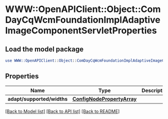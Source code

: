 # WWW::OpenAPIClient::Object::ComDayCqWcmFoundationImplAdaptiveImageComponentServletProperties

## Load the model package
```perl
use WWW::OpenAPIClient::Object::ComDayCqWcmFoundationImplAdaptiveImageComponentServletProperties;
```

## Properties
Name | Type | Description | Notes
------------ | ------------- | ------------- | -------------
**adapt/supported/widths** | [**ConfigNodePropertyArray**](ConfigNodePropertyArray.md) |  | [optional] 

[[Back to Model list]](../README.md#documentation-for-models) [[Back to API list]](../README.md#documentation-for-api-endpoints) [[Back to README]](../README.md)


